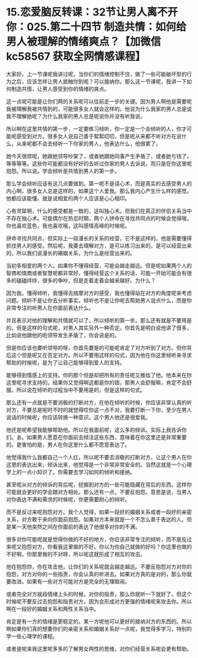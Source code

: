 # 15.恋爱脑反转课：32节让男人离不开你：025.第二十四节 制造共情：如何给男人被理解的情绪爽点？【加微信 kc58567 获取全网情感课程】

大家好，上一节课呢我讲过呢，当你们的情绪控制不住，做了一些可能破坏型的行为之后，应该怎样让男人抵触你到呢？可以接纳你。那么这一节课呢，我讲一下如何制造共情，让男人感受到你的情绪的爽点。

这一点呢可能是让你们两的关系呢可以往前走一步的关键。因为男人啊他是需要呢我被理解我被共情到的，可能很多女人就会这样的。他说为什么我家的男人总是说我不理解她呢？为什么我家的男人总是呢说你并没有听我说。

所以啊在这里共情的第一步，一定要练习倾听，你一定是一个会倾听的人，你才可能呢感受到对方。很多女人说自己善于絮絮叨叨，但是呢从来都不听对方在说什么，从来呢都不会去倾听一下你家的男人，他表达什么，他很累了。

她今天很烦呢，她跟她领导吵架了，或者她跟她同事产生矛盾了，或者她亏钱了，等等等等。这些你可能都没有好好的去听过你家的男人去诉说，而只是在你这里呢抱怨。所以说。学会倾听是共情到男人的第一步。

那么学会倾听应该有这几点要做到。第一呢不是读心术，而是真实的去感受男人的内心啊，很多女人总是这样的，如果这个人爱我。那么我内心产生什么样的感觉。他都应该能懂。就是说相爱的两个人应该是心心相印。

心有灵犀啊，什么的感受都是一致的，这叫独心术。但我们在真正的伴侣关系当中不存在独心术。可能偶尔在热恋时期，两个人拼命在寻找共同点的时候会觉得哦，你也喜欢蓝色，我也喜欢哦，这叫感情高峰的时候呢。

拼命寻找共同点，但实际上一段漫长的关系的经营，它不是这样的，他是需要懂得抓住男人的感受。然后呢，我要去理解对方，是可以练习出来的，是可以经营出来的。所以我们说漫长的婚姻关系，为什么是经营出来的。

当初多相爱的两个人。如果你不懂得经营，可能会越走越远。但是呢如果两个人的智商和情商或者智慧呢都非常好，懂得经营这个关系的话，可能一开始可能会有很多的磕磕绊绊，很多的争吵，但是走着走着会越来越好。为什么？

因为我。懂得倾听，我懂得去揣摩对方的感受，我也懂得站在对方的角度呢来考虑问题。倾听不是让你去分析事实。倾听也不是让你呢去帮助男人说点什么，而是你非常专注的听男人在你面前表达什么。

并且表示对他的理解和共情就可以了。所以倾听的第一步。那么还有就是不要用是的，但是这样的句式呢，对男人其实另外一种否定。你首先是明白说他讲了很多，比如说他跟他的呃领导发生矛盾了，你会说是的。

但是你应该也要听领导的呀。你首先要是的可能呢肯定了对方听到了对方。但你背后这个但是呢又在否定对方。所以不要用这样的句式，因为他在你这里倾听来寻求帮助的时候呢，是为了让自己能够得到爱人的支持。

能够得到情感上的支持。你的那个但是却把所有的责任呢又推给了他。他本来在你这里呢寻求支持的。结果你又觉得啊这都是你的错，那男人会舒服嘛，肯定不会舒服。所以说在倾听的过程当中不要用是的，但是这样的句式。

那么还有一点就是不要消极的打断对方，在他在倾听的时候，你应该非常认真的听对方，不要总是呢时不时的就觉得哎你这一点不对，我要打断一下你，至少在男人说话的时候呢，你应该转换一种意识。这个男人他还是很爱我。

他还是呢希望我能够帮助他。所以在我面前呢，这么多的倾诉。实际上我告诉你们。あ。如果男人愿意在你面前去倾注这些东西，意味着在你这里还是非常重要的。更害怕的是，男人在你这里什么都不愿意表达了。

他觉得我什么我都自己一个人扛，所以呢不要去消极的打断对方，让这个男人在你这里的表达出来，倾诉出来，他觉得是一个非常非常安全的。当然这就是一个心理学上的一点小知识了。你需要去学习如何的倾听和接纳。

甚至呢从对方的倾诉的背后呢，挖掘到对方的一些可能隐藏在背后的东西。这样你可能就会更好的学会跟对方相处。那么还有一点，不要反抱怨。意思是说，当男人对你表达不满和需求的时候呢，你更需要耐心的倾听。

而不是反过来呢抱怨对方。我个人觉得，如果一段好的婚姻关系或者一段好的亲密关系，对方敢于来向你面前抱怨。如果对方本来就是一个不怎么善于表达的人。但是某一天他突然之间在你面前的表达了他很多对你的不满。

很多对你可能呢就是觉得你做的不好的地方，你应该非常专注的倾听，而不是反过来呢又抱怨对方，你看我这里做的不好。你以为你自己就做的好吗？你这里也做的不好啊，你那里做的不对呀，所以呢这就形成了相互的攻击。

他在抱怨你，你在攻击他，让你们的关系呢就会越走越远。不要反抱怨对方对你的抱怨，对方对你的一些指责，你会认真的听进去。如果对方真的是对的，那么你就要改进。如果有一些对方可能对方是完全的无理取闹。

或者完全对方就段情绪上头的时候，对你的指责，那么你就听一下就好了。但这个时候呢不要反过去抱怨和指责对方，因为会形成对方更强的情绪呢来攻击你。所以啊在一段好的婚姻关系和两性关系当中。

肯定是有一方的情绪是更稳定的。某一方呢他可以更好的接纳对方的东西的。所以啊如果你们真的想要你们的亲密关系和婚姻关系好一点呢，我觉得多学习，特别的学一些心理学的课程。

或者是呢来我这里呢多多的了解男女两性的思维，对你们经营关系呢会更有帮助。